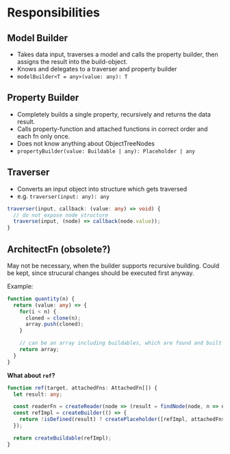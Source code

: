 # Responsibilities

## Model Builder

- Takes data input, traverses a model and calls the property builder, then assigns the result into the build-object.
- Knows and delegates to a traverser and property builder
- `modelBuilder<T = any>(value: any): T`

## Property Builder

- Completely builds a single property, recursively and returns the data result.
- Calls property-function and attached functions in correct order and each fn only once.
- Does not know anything about ObjectTreeNodes
- `propertyBuilder(value: Buildable | any): Placeholder | any`

## Traverser

- Converts an input object into structure which gets traversed
- e.g. `traverser(input: any): any`

```ts
traverser(input, callback: (value: any) => void) {
  // do not expose node structure
  traverse(input, (node) => callback(node.value));
}
```

## ArchitectFn (obsolete?)

May not be necessary, when the builder supports recursive building.
Could be kept, since strucural changes should be executed first anyway.

Example:

```ts
function quantity(n) {
  return (value: any) => {
    for(i < n) {
      cloned = clone(n);
      array.push(cloned);
    }

    // can be an array including buildables, which are found and built by model-builder.
    return array;
  }
}
```

**What about `ref`?**

```ts
function ref(target, attachedFns: AttachedFn[]) {
  let result: any;

  const readerFn = createReader(node => (result = findNode(node, n => n.name === target)));
  const refImpl = createBuilder(() => {
    return !isDefined(result) ? createPlaceholder([refImpl, attachedFns]) : result;
  });

  return createBuildable(refImpl);
}
```
